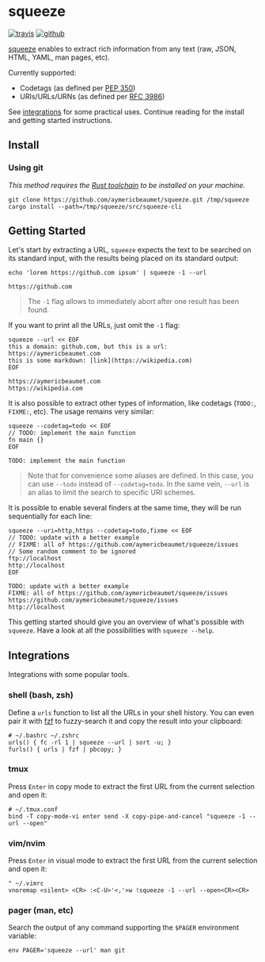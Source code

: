 # squeeze

[![travis](https://img.shields.io/travis/aymericbeaumet/squeeze?style=flat-square&logo=travis)](https://travis-ci.org/aymericbeaumet/squeeze)
[![github](https://img.shields.io/github/issues/aymericbeaumet/squeeze?style=flat-square&logo=github)](https://github.com/aymericbeaumet/squeeze/issues)

[squeeze](https://github.com/aymericbeaumet/squeeze) enables to extract rich
information from any text (raw, JSON, HTML, YAML, man pages, etc).

Currently supported:

- Codetags (as defined per [PEP 350](https://www.python.org/dev/peps/pep-0350/))
- URIs/URLs/URNs (as defined per [RFC 3986](https://tools.ietf.org/html/rfc3986/))

See [integrations](#integrations) for some practical uses. Continue reading for
the install and getting started instructions.

## Install

### Using git

_This method requires the [Rust
toolchain](https://www.rust-lang.org/tools/install) to be installed on your
machine._

```shell
git clone https://github.com/aymericbeaumet/squeeze.git /tmp/squeeze
cargo install --path=/tmp/squeeze/src/squeeze-cli
```

## Getting Started

Let's start by extracting a URL, `squeeze` expects the text to be searched on
its standard input, with the results being placed on its standard output:

```shell
echo 'lorem https://github.com ipsum' | squeeze -1 --url
```

```
https://github.com
```

> The `-1` flag allows to immediately abort after one result has been found.

If you want to print all the URLs, just omit the `-1` flag:

```shell
squeeze --url << EOF
this a domain: github.com, but this is a url: https://aymericbeaumet.com
this is some markdown: [link](https://wikipedia.com)
EOF
```

```
https://aymericbeaumet.com
https://wikipedia.com
```

It is also possible to extract other types of information, like codetags
(`TODO:`, `FIXME:`, etc). The usage remains very similar:

```shell
squeeze --codetag=todo << EOF
// TODO: implement the main function
fn main {}
EOF
```

```
TODO: implement the main function
```

> Note that for convenience some aliases are defined. In this case, you can use
`--todo` instead of `--codetag=todo`. In the same vein, `--url` is an alias to
limit the search to specific URI schemes.

It is possible to enable several finders at the same time, they will be run
sequentially for each line:

```shell
squeeze --uri=http,https --codetag=todo,fixme << EOF
// TODO: update with a better example
// FIXME: all of https://github.com/aymericbeaumet/squeeze/issues
// Some random comment to be ignored
ftp://localhost
http://localhost
EOF
```

```
TODO: update with a better example
FIXME: all of https://github.com/aymericbeaumet/squeeze/issues
https://github.com/aymericbeaumet/squeeze/issues
http://localhost
```

This getting started should give you an overview of what's possible with
`squeeze`. Have a look at all the possibilities with `squeeze --help`.

## Integrations

Integrations with some popular tools.

### shell (bash, zsh)

Define a `urls` function to list all the URLs in your shell history. You can
even pair it with [fzf](https://github.com/junegunn/fzf) to fuzzy-search it and
copy the result into your clipboard:

```shell
# ~/.bashrc ~/.zshrc
urls() { fc -rl 1 | squeeze --url | sort -u; }
furls() { urls | fzf | pbcopy; }
```

### tmux

Press `Enter` in copy mode to extract the first URL from the current selection
and open it:

```tmux
# ~/.tmux.conf
bind -T copy-mode-vi enter send -X copy-pipe-and-cancel "squeeze -1 --url --open"
```

### vim/nvim

Press `Enter` in visual mode to extract the first URL from the current
selection and open it:

```vim
" ~/.vimrc
vnoremap <silent> <CR> :<C-U>'<,'>w !squeeze -1 --url --open<CR><CR>
```

### pager (man, etc)

Search the output of any command supporting the `$PAGER` environment variable:

```shell
env PAGER='squeeze --url' man git
```
